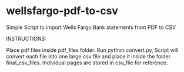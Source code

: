 # wellsfargo-pdf-to-csv
Simple Script to import Wells Fargo Bank statements from PDF to CSV



INSTRUCTIONS:

Place pdf files inside pdf_files folder. Run python convert.py, Script will convert each file into one large csv file and place it inside the folder final_csv_files. Individual pages are stored in csv_file for reference.

